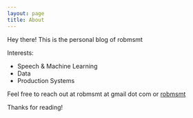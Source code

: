 ```yaml
---
layout: page
title: About
---
```


<p class="message">Hey there! This is the personal blog of robmsmt</p>


Interests:
* Speech & Machine Learning
* Data
* Production Systems


Feel free to reach out at robmsmt at gmail dot com or [robmsmt](https://twitter.com/robmsmt)



Thanks for reading!
